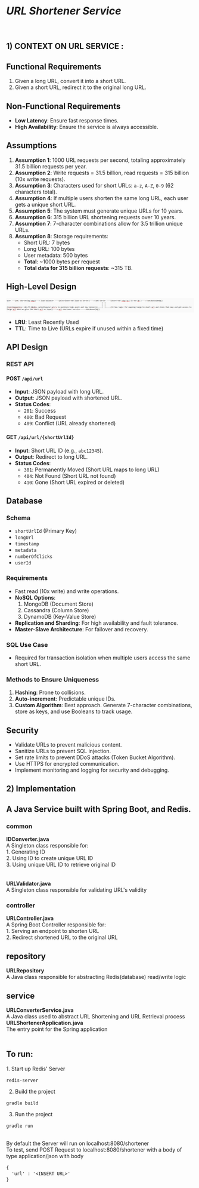 # ***URL Shortener Service***
<br>


## 1) CONTEXT ON URL SERVICE :


## Functional Requirements
1. Given a long URL, convert it into a short URL.
2. Given a short URL, redirect it to the original long URL.

## Non-Functional Requirements
- **Low Latency**: Ensure fast response times.
- **High Availability**: Ensure the service is always accessible.

## Assumptions
1. **Assumption 1**: 1000 URL requests per second, totaling approximately 31.5 billion requests per year.
2. **Assumption 2**: Write requests = 31.5 billion, read requests = 315 billion (10x write requests).
3. **Assumption 3**: Characters used for short URLs: `a-z`, `A-Z`, `0-9` (62 characters total).
4. **Assumption 4**: If multiple users shorten the same long URL, each user gets a unique short URL.
5. **Assumption 5**: The system must generate unique URLs for 10 years.
6. **Assumption 6**: 315 billion URL shortening requests over 10 years.
7. **Assumption 7**: 7-character combinations allow for 3.5 trillion unique URLs.
8. **Assumption 8**: Storage requirements:
   - Short URL: 7 bytes
   - Long URL: 100 bytes
   - User metadata: 500 bytes
   - **Total**: ~1000 bytes per request
   - **Total data for 315 billion requests**: ~315 TB.

## High-Level Design
![Flow_diagram](https://github.com/Yashas-naidu/url_shortener/blob/main/flow_diagram.png)

- **LRU**: Least Recently Used
- **TTL**: Time to Live (URLs expire if unused within a fixed time)

## API Design
### REST API
#### POST `/api/url`
- **Input**: JSON payload with long URL.
- **Output**: JSON payload with shortened URL.
- **Status Codes**:
  - `201`: Success
  - `400`: Bad Request
  - `409`: Conflict (URL already shortened)

#### GET `/api/url/{shortUrlId}`
- **Input**: Short URL ID (e.g., `abc12345`).
- **Output**: Redirect to long URL.
- **Status Codes**:
  - `301`: Permanently Moved (Short URL maps to long URL)
  - `404`: Not Found (Short URL not found)
  - `410`: Gone (Short URL expired or deleted)

## Database
### Schema
- `shortUrlId` (Primary Key)
- `longUrl`
- `timestamp`
- `metadata`
- `numberOfClicks`
- `userId`

### Requirements
- Fast read (10x write) and write operations.
- **NoSQL Options**:
  1. MongoDB (Document Store)
  2. Cassandra (Column Store)
  3. DynamoDB (Key-Value Store)
- **Replication and Sharding**: For high availability and fault tolerance.
- **Master-Slave Architecture**: For failover and recovery.

### SQL Use Case
- Required for transaction isolation when multiple users access the same short URL.

### Methods to Ensure Uniqueness
1. **Hashing**: Prone to collisions.
2. **Auto-increment**: Predictable unique IDs.
3. **Custom Algorithm**: Best approach. Generate 7-character combinations, store as keys, and use Booleans to track usage.

## Security
- Validate URLs to prevent malicious content.
- Sanitize URLs to prevent SQL injection.
- Set rate limits to prevent DDoS attacks (Token Bucket Algorithm).
- Use HTTPS for encrypted communication.
- Implement monitoring and logging for security and debugging.

## 2) Implementation 

<h2>A Java Service built with Spring Boot, and Redis.</h1>

<h3>common</h3>
<b>IDConverter.java</b> <br />
A Singleton class responsible for: <br />
1. Generating ID <br />
2. Using ID to create unique URL ID <br />
3. Using unique URL ID to retrieve original ID <br />
<br /> <br />
<b> URLValidator.java</b> <br />
A Singleton class responsible for validating URL's validity

<h3>controller</h3>
<b>URLController.java</b> <br />
A Spring Boot Controller responsible for: <br/>
1. Serving an endpoint to shorten URL <br />
2. Redirect shortened URL to the original URL <br />

<h2>repository</h3>
<b>URLRepository</b> <br />
A Java class responsible for abstracting Redis(database) read/write logic

<h2>service</h3>
<b>URLConverterService.java</b> <br />
A Java class used to abstract URL Shortening and URL Retrieval process
<br />
<b>URLShortenerApplication.java</b> <br />
The entry point for the Spring application
<br /> <br />
<h2>To run:</h2>
1. Start up Redis' Server

```
redis-server
```

2. Build the project

```
gradle build
```


3. Run the project

```
gradle run
```

<br />
By default the Server will run on localhost:8080/shortener <br/>
To test, send POST Request to localhost:8080/shortener with a body of type application/json with body 

```
{
  'url' : '<INSERT URL>'
}
```

